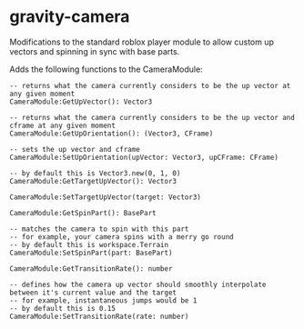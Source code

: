 # gravity-camera
Modifications to the standard roblox player module to allow custom up vectors and spinning in sync with base parts.

Adds the following functions to the CameraModule:

```luau
-- returns what the camera currently considers to be the up vector at any given moment
CameraModule:GetUpVector(): Vector3

-- returns what the camera currently considers to be the up vector and cframe at any given moment
CameraModule:GetUpOrientation(): (Vector3, CFrame)

-- sets the up vector and cframe
CameraModule:SetUpOrientation(upVector: Vector3, upCFrame: CFrame)

-- by default this is Vector3.new(0, 1, 0)
CameraModule:GetTargetUpVector(): Vector3

CameraModule:SetTargetUpVector(target: Vector3)

CameraModule:GetSpinPart(): BasePart

-- matches the camera to spin with this part
-- for example, your camera spins with a merry go round
-- by default this is workspace.Terrain
CameraModule:SetSpinPart(part: BasePart)

CameraModule:GetTransitionRate(): number

-- defines how the camera up vector should smoothly interpolate between it's current value and the target
-- for example, instantaneous jumps would be 1
-- by default this is 0.15
CameraModule:SetTransitionRate(rate: number)
```
